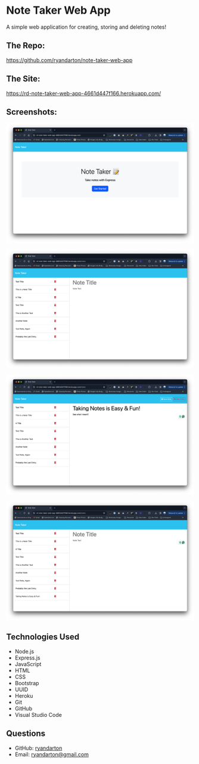 # Note Taker Web App

A simple web application for creating, storing and deleting notes!

## The Repo:

https://github.com/ryandarton/note-taker-web-app

## The Site:

https://rd-note-taker-web-app-4661d447f166.herokuapp.com/

## Screenshots:

![Screenshot1](public/assets/images/Screenshot1.png)

![Screenshot2](public/assets/images/Screenshot2.png)

![Screenshot3](public/assets/images/Screenshot3.png)

![Screenshot4](public/assets/images/Screenshot4.png)

## Technologies Used

- Node.js
- Express.js
- JavaScript
- HTML
- CSS
- Bootstrap
- UUID
- Heroku
- Git
- GitHub
- Visual Studio Code

## Questions

- GitHub: [ryandarton](https://github.com/ryandarton)
- Email: ryandarton@gmail.com
